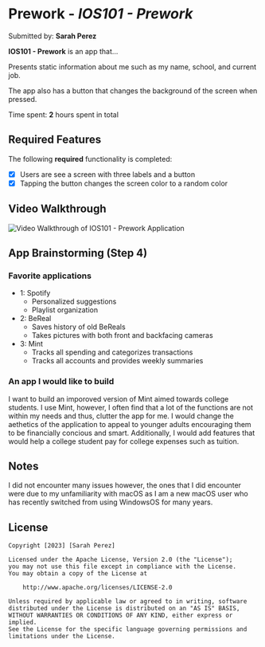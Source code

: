 # Prework - *IOS101 - Prework*

Submitted by: **Sarah Perez**

**IOS101 - Prework** is an app that... 

Presents static information about me such as my name, school, and current job. 

The app also has a button that changes the background of the screen when pressed. 

Time spent: **2** hours spent in total

## Required Features

The following **required** functionality is completed:

- [x] Users are see a screen with three labels and a button
- [x] Tapping the button changes the screen color to a random color
 
## Video Walkthrough

![Video Walkthrough of IOS101 - Prework Application](https://www.loom.com/embed/5676dcd0c17f4a9e9e6eb29c208778d4?sid=4175117f-ec17-470a-968d-15bbb5fe6808)

## App Brainstorming (Step 4)

### Favorite applications
- 1: Spotify
    - Personalized suggestions
    - Playlist organization
- 2: BeReal
    - Saves history of old BeReals
    - Takes pictures with both front and backfacing cameras
- 3: Mint
    - Tracks all spending and categorizes transactions
    - Tracks all accounts and provides weekly summaries

### An app I would like to build

I want to build an imporoved version of Mint aimed towards college students. I use Mint, however, I often find that a lot of the functions are not within my needs and thus, clutter the app for me. I would change the aethetics of the application to appeal to younger adults encouraging them to be financially concious and smart. Additionally, I would add features that would help a college student pay for college expenses such as tuition. 

## Notes

I did not encounter many issues however, the ones that I did encounter were due to my unfamiliarity with macOS as I am a new macOS user who has recently switched from using WindowsOS for many years.

## License

    Copyright [2023] [Sarah Perez]

    Licensed under the Apache License, Version 2.0 (the "License");
    you may not use this file except in compliance with the License.
    You may obtain a copy of the License at

        http://www.apache.org/licenses/LICENSE-2.0

    Unless required by applicable law or agreed to in writing, software
    distributed under the License is distributed on an "AS IS" BASIS,
    WITHOUT WARRANTIES OR CONDITIONS OF ANY KIND, either express or implied.
    See the License for the specific language governing permissions and
    limitations under the License.
